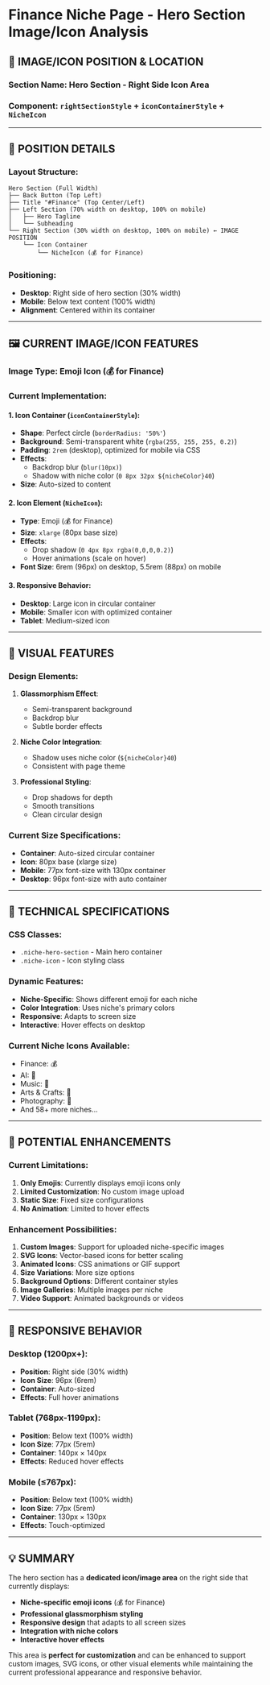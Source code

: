 # Finance Niche Page - Hero Section Image/Icon Analysis

## 📍 **IMAGE/ICON POSITION & LOCATION**

### **Section Name**: Hero Section - Right Side Icon Area
### **Component**: `rightSectionStyle` + `iconContainerStyle` + `NicheIcon`

---

## 🎯 **POSITION DETAILS**

### **Layout Structure**:
```
Hero Section (Full Width)
├── Back Button (Top Left)
├── Title "#Finance" (Top Center/Left)
├── Left Section (70% width on desktop, 100% on mobile)
│   ├── Hero Tagline
│   └── Subheading
└── Right Section (30% width on desktop, 100% on mobile) ← IMAGE POSITION
    └── Icon Container
        └── NicheIcon (💰 for Finance)
```

### **Positioning**:
- **Desktop**: Right side of hero section (30% width)
- **Mobile**: Below text content (100% width)
- **Alignment**: Centered within its container

---

## 🖼️ **CURRENT IMAGE/ICON FEATURES**

### **Image Type**: Emoji Icon (💰 for Finance)
### **Current Implementation**:

#### **1. Icon Container** (`iconContainerStyle`):
- **Shape**: Perfect circle (`borderRadius: '50%'`)
- **Background**: Semi-transparent white (`rgba(255, 255, 255, 0.2)`)
- **Padding**: `2rem` (desktop), optimized for mobile via CSS
- **Effects**: 
  - Backdrop blur (`blur(10px)`)
  - Shadow with niche color (`0 8px 32px ${nicheColor}40`)
- **Size**: Auto-sized to content

#### **2. Icon Element** (`NicheIcon`):
- **Type**: Emoji (💰 for Finance)
- **Size**: `xlarge` (80px base size)
- **Effects**: 
  - Drop shadow (`0 4px 8px rgba(0,0,0,0.2)`)
  - Hover animations (scale on hover)
- **Font Size**: 6rem (96px) on desktop, 5.5rem (88px) on mobile

#### **3. Responsive Behavior**:
- **Desktop**: Large icon in circular container
- **Mobile**: Smaller icon with optimized container
- **Tablet**: Medium-sized icon

---

## 🎨 **VISUAL FEATURES**

### **Design Elements**:
1. **Glassmorphism Effect**: 
   - Semi-transparent background
   - Backdrop blur
   - Subtle border effects

2. **Niche Color Integration**:
   - Shadow uses niche color (`${nicheColor}40`)
   - Consistent with page theme

3. **Professional Styling**:
   - Drop shadows for depth
   - Smooth transitions
   - Clean circular design

### **Current Size Specifications**:
- **Container**: Auto-sized circular container
- **Icon**: 80px base (xlarge size)
- **Mobile**: 77px font-size with 130px container
- **Desktop**: 96px font-size with auto container

---

## 🔧 **TECHNICAL SPECIFICATIONS**

### **CSS Classes**:
- `.niche-hero-section` - Main hero container
- `.niche-icon` - Icon styling class

### **Dynamic Features**:
- **Niche-Specific**: Shows different emoji for each niche
- **Color Integration**: Uses niche's primary colors
- **Responsive**: Adapts to screen size
- **Interactive**: Hover effects on desktop

### **Current Niche Icons Available**:
- Finance: 💰
- AI: 🤖
- Music: 🎵
- Arts & Crafts: 🎨
- Photography: 📸
- And 58+ more niches...

---

## 🚀 **POTENTIAL ENHANCEMENTS**

### **Current Limitations**:
1. **Only Emojis**: Currently displays emoji icons only
2. **Limited Customization**: No custom image upload
3. **Static Size**: Fixed size configurations
4. **No Animation**: Limited to hover effects

### **Enhancement Possibilities**:
1. **Custom Images**: Support for uploaded niche-specific images
2. **SVG Icons**: Vector-based icons for better scaling
3. **Animated Icons**: CSS animations or GIF support
4. **Size Variations**: More size options
5. **Background Options**: Different container styles
6. **Image Galleries**: Multiple images per niche
7. **Video Support**: Animated backgrounds or videos

---

## 📱 **RESPONSIVE BEHAVIOR**

### **Desktop (1200px+)**:
- **Position**: Right side (30% width)
- **Icon Size**: 96px (6rem)
- **Container**: Auto-sized
- **Effects**: Full hover animations

### **Tablet (768px-1199px)**:
- **Position**: Below text (100% width)
- **Icon Size**: 77px (5rem)
- **Container**: 140px × 140px
- **Effects**: Reduced hover effects

### **Mobile (≤767px)**:
- **Position**: Below text (100% width)
- **Icon Size**: 77px (5rem)
- **Container**: 130px × 130px
- **Effects**: Touch-optimized

---

## 💡 **SUMMARY**

The hero section has a **dedicated icon/image area** on the right side that currently displays:
- **Niche-specific emoji icons** (💰 for Finance)
- **Professional glassmorphism styling**
- **Responsive design** that adapts to all screen sizes
- **Integration with niche colors**
- **Interactive hover effects**

This area is **perfect for customization** and can be enhanced to support custom images, SVG icons, or other visual elements while maintaining the current professional appearance and responsive behavior.
